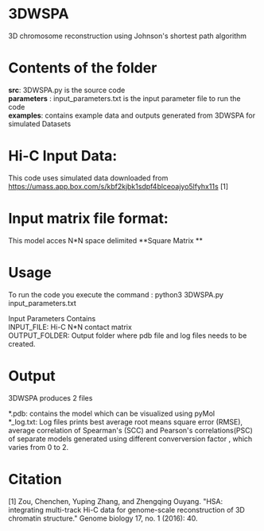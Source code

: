# 3DWSPA
3D chromosome reconstruction using Johnson's shortest path algorithm

# Contents of the folder

**src**: 3DWSPA.py is the source code<br/>
**parameters** : input_parameters.txt is the input parameter file to run the code<br/>
**examples**: contains example data and outputs generated from 3DWSPA for simulated Datasets<br/>

# Hi-C Input Data:

This code uses simulated data downloaded from https://umass.app.box.com/s/kbf2kjbk1sdpf4blceoajyo5lfyhx11s [1]

# Input matrix file format:

 This model acces N*N space delimited **Square Matrix ** <br/>

# Usage

To run the code you execute the command : python3 3DWSPA.py input_parameters.txt <br/>

Input Parameters Contains <br/>
INPUT_FILE: Hi-C N*N contact matrix <br/>
OUTPUT_FOLDER: Output folder where pdb file and log files needs to be created.<br/>

# Output

3DWSPA produces 2 files <br/>

*.pdb: contains the model which can be visualized using pyMol <br/>
*_log.txt: Log files prints best average root means square error (RMSE), average correlation of Spearman's (SCC) and Pearson's correlations(PSC) of separate models generated using different converversion factor , which varies from 0 to 2.

# Citation
[1] Zou, Chenchen, Yuping Zhang, and Zhengqing Ouyang. "HSA: integrating multi-track Hi-C data for genome-scale reconstruction of 3D chromatin structure." Genome biology 17, no. 1 (2016): 40.
